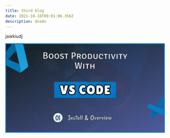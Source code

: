 ```yaml
---
title: third blog
date: 2021-10-18T09:01:06.356Z
description: dnadn
---
```

jawkiudj 

![](thumbnail-f.png)